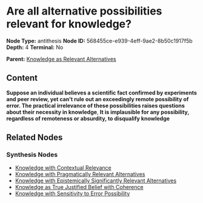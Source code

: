 # Are all alternative possibilities relevant for knowledge?

**Node Type:** antithesis
**Node ID:** 568455ce-e939-4eff-9ae2-8b50c1917f5b
**Depth:** 4
**Terminal:** No

**Parent:** [Knowledge as Relevant Alternatives](knowledge-as-relevant-alternatives-synthesis-b9293860-093b-4f3b-ba11-8adb72c8bc15.md)

## Content

**Suppose an individual believes a scientific fact confirmed by experiments and peer review, yet can't rule out an exceedingly remote possibility of error. The practical irrelevance of these possibilities raises questions about their necessity in knowledge**, **It is implausible for any possibility, regardless of remoteness or absurdity, to disqualify knowledge**

## Related Nodes

### Synthesis Nodes

- [Knowledge with Contextual Relevance](knowledge-with-contextual-relevance-synthesis-7d847da5-5850-45cd-b038-80bf1c32462a.md)
- [Knowledge with Pragmatically Relevant Alternatives](knowledge-with-pragmatically-relevant-alternatives-synthesis-db6dff9c-f4ac-4889-bbb9-233f1b14458b.md)
- [Knowledge with Epistemically Significantly Relevant Alternatives](knowledge-with-epistemically-significantly-relevant-alternatives-synthesis-a32d33ba-496d-4f29-ad54-219e3dcd1792.md)
- [Knowledge as True Justified Belief with Coherence](knowledge-as-true-justified-belief-with-coherence-synthesis-ad5bc4fa-70aa-4f98-b74d-88e1d0992874.md)
- [Knowledge with Sensitivity to Error Possibility](knowledge-with-sensitivity-to-error-possibility-synthesis-b4c2e990-9053-408c-83ae-774121b6cdf8.md)
